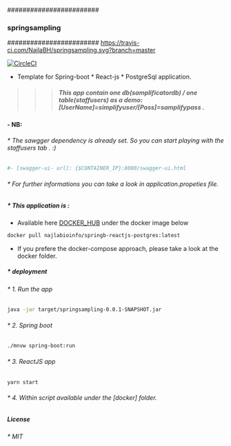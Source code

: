 ########################
### springsampling
########################
https://travis-ci.com/NajlaBH/springsampling.svg?branch=master

[![CircleCI](https://circleci.com/gh/NajlaBH/springsampling.svg?style=svg)](https://circleci.com/gh/NajlaBH/springsampling)

- Template for Spring-boot * React-js * PostgreSql application.
>>> ##### This app contain one db(samplificatordb) / one table(staffusers) as a demo: [UserName]=simplifyuser/[Pass]=samplifypass .

#### - NB: 
###### * The sawgger dependency is already set. So you can start playing with the staffusers tab . :)
```sh 
#- [swagger-ui- url]: {$CONTAINER_IP}:8080/swagger-ui.html
```
###### * For further informations you can take a look in application.propeties file. 


##### * This application is :
 * Available here [DOCKER_HUB](https://cloud.docker.com/repository/docker/najlabioinfo/springb-reactjs-postgres) under the docker image below

```sh
docker pull najlabioinfo/springb-reactjs-postgres:latest
```
* If you prefere the docker-compose approach, please take a look at the docker folder.


##### * deployment
###### * 1. Run the app

```sh
java -jar target/springsampling-0.0.1-SNAPSHOT.jar
```

###### * 2. Spring boot 

```sh
./mnvw spring-boot:run
```

###### * 3. ReactJS app

```sh
yarn start
```

###### * 4. Within script available under the [docker] folder.


##### License 
###### * MIT


